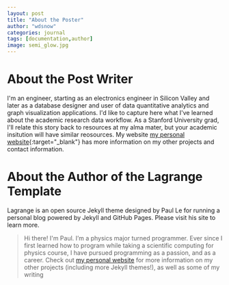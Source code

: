 ```yaml
---
layout: post
title: "About the Poster"
author: "wdsnow"
categories: journal
tags: [documentation,author]
image: semi_glow.jpg
---
```


# About the Post Writer

I'm an engineer, starting as an electronics engineer in Silicon Valley and later as a database designer and user of data quantitative analytics and graph visualization applications. I'd like to capture here what I've learned about the academic research data workflow. As a Stanford University grad, I'll relate this story back to resources at my alma mater, but your academic insitution will have similar reosources. My website [my personal website](https://stanford.edu/~wdsnow/){:target="_blank"} has more information on my other projects and contact information.

# About the Author of the Lagrange Template

Lagrange is an open source Jekyll theme designed by Paul Le for running a personal blog powered by Jekyll and GitHub Pages. Please visit his site to learn more.

> Hi there! I'm Paul. I’m a physics major turned programmer. Ever since I first learned how to program while taking a scientific computing for physics course, I have pursued programming as a passion, and as a career. Check out [my personal website](https://www.lenpaul.com/) for more information on my other projects (including more Jekyll themes!), as well as some of my writing

